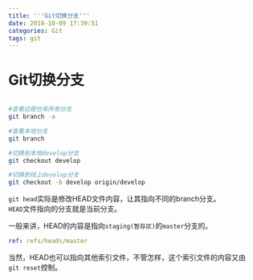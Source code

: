 ```yaml
---
title: '''Git切换分支'''
date: 2018-10-09 17:39:51
categories: Git
tags: git
---
```

# Git切换分支
```bash

#查看远程仓库所有分支
git branch -a

#查看本地分支
git branch

#切换到本地develop分支
git checkout develop

#切换到线上develop分支
git checkout -b develop origin/develop
```

`git head`实际是修改HEAD文件内容，让其指向不同的branch分支。  
`HEAD`文件指向的分支就是当前分支。 

一般来讲，HEAD的内容是指向`staging(暂存区)`的`master`分支的。  
```yml
ref: refs/heads/master
```
当然，HEAD也可以指向其他索引文件，不管怎样，这个索引文件的内容又由  
`git reset`控制。